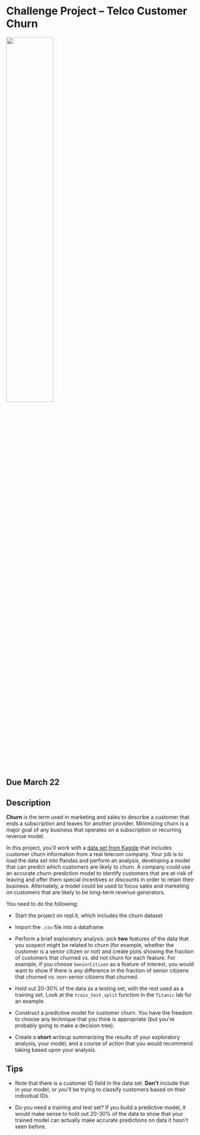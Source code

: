 # Challenge Project &ndash; Telco Customer Churn

<img src="https://compote.slate.com/images/6b1fe977-d4a8-4435-8d78-4988afa998c7.jpg" width="50%" />

## Due March 22

## Description

**Churn** is the term used in marketing and sales to describe a customer that ends a subscription and leaves for another provider. Minimizing churn is a major goal of any
business that operates on a subscription or recurring revenue model.

In this project, you'll work with a [data set from Kaggle](https://www.kaggle.com/blastchar/telco-customer-churn) that includes customer churn information from a real 
telecom company. Your job is to load the data set into Pandas and perform an analysis, developing a model that can predict which customers are likely to churn. A company could use
an accurate churn-prediction model to identify customers that are at-risk of leaving and offer them special incentives or discounts in order to retain their business. 
Alternately, a model could be used to focus sales and marketing on customers that are likely to be long-term revenue generators.

You need to do the following:

- Start the project on repl.it, which includes the churn dataset

- Import the `.csv` file into a dataframe

- Perform a brief exploratory analysis: pick **two** features of the data that you suspect might be related to churn (for example, whether the customer is a senior citizen or not) 
and create plots showing the fraction of customers that churned vs. did not churn for each feature. For example, if you choose `SeniorCitizen` as a feature of interest, you would
want to show if there is any difference in the fraction of senior citizens that churned vs. non-senior citizens that churned.

- Hold out 20-30% of the data as a testing set, with the rest used as a training set. Look at the `train_test_split` function in the `Titanic` lab for an
example.

- Construct a predictive model for customer churn. You have the freedom to choose any technique that you think is appropriate (but you're probably going to make a decision tree).

- Create a **short** writeup summarizing the results of your exploratory analysis, your model, and a course of action that you would recommend taking based upon your analysis.

## Tips

- Note that there is a customer ID field in the data set. **Don't** include that in your model, or you'll be trying to classify customers based on their individual IDs.

- Do you need a training and test set? If you build a predictive model, it would make sense to hold out 20-30% of the data to show that your trained model can actually
make accurate predictions on data it hasn't seen before.
